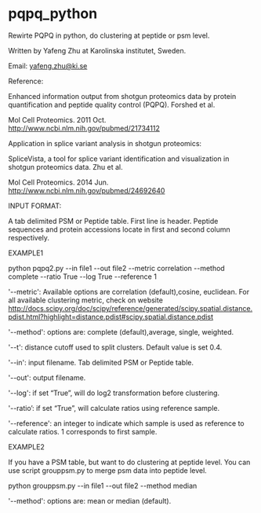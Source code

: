 # pqpq_python
Rewirte PQPQ in python, do clustering at peptide or psm level.

Written by Yafeng Zhu at Karolinska institutet, Sweden.

Email: yafeng.zhu@ki.se

Reference:

Enhanced information output from shotgun proteomics data by protein quantification and peptide quality control (PQPQ). Forshed et al.

Mol Cell Proteomics. 2011 Oct. http://www.ncbi.nlm.nih.gov/pubmed/21734112

Application in splice variant analysis in shotgun proteomics:

SpliceVista, a tool for splice variant identification and visualization in shotgun proteomics data. Zhu et al.

Mol Cell Proteomics. 2014 Jun. http://www.ncbi.nlm.nih.gov/pubmed/24692640

INPUT FORMAT:

A tab delimited PSM or Peptide table. First line is header. 
Peptide sequences and protein accessions locate in first and second column respectively.


EXAMPLE1

python pqpq2.py --in file1 --out file2 --metric correlation --method complete --ratio True --log True --reference 1

'--metric': Available options are correlation (default),cosine, euclidean. 
For all available clustering metric, check on website http://docs.scipy.org/doc/scipy/reference/generated/scipy.spatial.distance.pdist.html?highlight=distance.pdist#scipy.spatial.distance.pdist


'--method': options are: complete (default),average, single, weighted.

'--t': distance cutoff used to split clusters. Default value is set 0.4.

'--in': input filename. Tab delimited PSM or Peptide table.

'--out': output filename.

'--log': if set “True”, will do log2 transformation before clustering.

'--ratio’: if set “True”, will calculate ratios using reference sample.

'--reference': an integer to indicate which sample is used as reference to calculate ratios. 1 corresponds to first sample.


EXAMPLE2

If you have a PSM table, but want to do clustering at peptide level. You can use script grouppsm.py to merge psm data into peptide level.

python grouppsm.py --in file1 --out file2 --method median


'--method': options are: mean or median (default).




